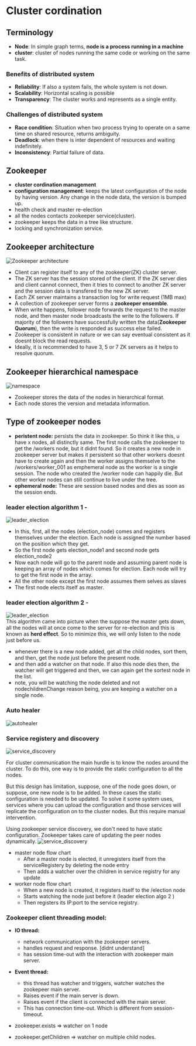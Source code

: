 # Cluster cordination

## Terminology

* **Node**: In simple graph terms, **node is a process running in a machine**
* **cluster**: cluster of nodes running the same code or working on the same task.

### Benefits of distributed system
* **Reliability**: If also a system fails, the whole system is not down.
* **Scalability**: Horizontal scaling is possible
* **Transparency**: The cluster works and represents as a single entity.

### Challenges of distributed system
* **Race condition**: Situation when two process trying to operate on a same time on shared resource, returns ambiguity.
* **Deadlock**: when there is inter dependent of resources and waiting indefinitely.
* **Inconsistency**: Partial failure of data.
## Zookeeper
* **cluster cordination management**
* **configuration management**: keeps the latest configuration of the node by having version. Any change in the node data, the version is bumped up.
* health check and master re-election
* all the nodes contacts zookeeper service(cluster).
* zookeeper keeps the data in a tree like structure.
* locking and synchronization service.

## Zookeeper architecture
![Zookeeper architecture](images/cluster_cordination/zookeeper_architecture.png)  
* Client can register itself to any of the zookeeper(ZK) cluster server.
* The ZK server has the session stored of the client. If the ZK server dies and client cannot connect, then it tries to connect to another ZK server and the session data is transfered to the new ZK server.
* Each ZK server maintains a transaction log for write request (1MB max)
* A collection of zookeeper server forms a **zookeeper ensemble**.
* When write happens, follower node forwards the request to the master node, and then master node broadcasts the write to the followers. If majority of the followers have successfully written the data(**Zookeeper Quorum**), then the write is responded as success else failed.
* Zookeeper is consistent in nature or we can say eventual consistent as it doesnt block the read requests.
* Ideally, it is recommended to have 3, 5 or 7 ZK servers as it helps to resolve quorum.

## Zookeeper hierarchical namespace
![namespace](images/cluster_cordination/namespace.png)
* Zookeeper stores the data of the nodes in hierarchical format.
* Each node stores the version and metadata information.

## Type of zookeeper nodes
* **peristent node:** persists the data in zookeeper. So think it like this, u have x nodes, all distinctly same. The first node calls the zookeeper to get the /workers node, but it didnt found. So it creates a new node in zookeeper server but makes it persistent so that other workers doesnt have to create again and then the worker assigns themselve to the /workers/worker_001 as emphemeral node as the worker is a single session. The node who created the /worker node can happily die. But other worker nodes can still continue to live under the tree.
* **ephemeral node:** These are session based nodes and dies as soon as the session ends.

### leader election algorithm 1 -
![leader_election](images/cluster_cordination/leader_election.png)
* In this, first, all the nodes (election_node) comes and registers themselves under the election. Each node is assigned the number based on the position which they get.
* So the first node gets election_node1 and second node gets election_node2
* Now each node will go to the parent node and assuming parent node is keeping an array of nodes which comes for election. Each node will try to get the first node in the array.
* All the other node except the first node assumes them selves as slaves
* The first node elects itself as master.
 
### leader election algorithm 2 -
![leader_election](images/cluster_cordination/leader_election_2.png)  
This algorithm came into picture when the suppose the master gets down, all the nodes will at once come to the server for re-election and this is known as **herd effect**. So to minimize this, we will only listen to the node just before us.
* whenever there is a new node added, get all the child nodes, sort them, and then, get the node just before the present node.
* and then add a watcher on that node. If also this node dies then, the watcher will get triggered and then, we can again get the sortest node in the list.
* note, you will be watching the node deleted and not nodechildrenChange reason being, you are keeping a watcher on a single node.

### Auto healer
![autohealer](images/cluster_cordination/autohealer.png) 

### Service registery and discovery
![service_discovery](images/cluster_cordination/servers_communication.png) 

For cluster communication the main hurdle is to know the nodes around the cluster. To do this, one way is to provide the static configuration to all the nodes. 

But this design has limitation, suppose, one of the node goes down, or suppose, one new node is to be added. In these cases the static configuration is needed to be updated. To solve it some system uses, services where you can upload the configuration and those services will replicate the configuration on to the cluster nodes. But this require manual intervention. 

Using zookeeper service discovery, we don't need to have static configuration. Zookeeper takes care of updating the peer nodes dynamically.
![service_discovery](images/cluster_cordination/service_discovery.png)  
* master node flow chart
  * After a master node is elected, it unregisters itself from the serviceRegistery by deleting the node entry
  * Then adds a watcher over the children in service registry for any update
* worker node flow chart
  * When a new node is created, it registers itself to the /election node
  * Starts watching the node just before it (leader election algo 2 )
  * Then registers its IP:port to the service registry.

### Zookeeper client threading model:
* **IO thread:**
  * network communication with the zookeeper servers.
  * handles request and response. [didnt understand]
  * has session time-out with the interaction with zookeeper main server.
* **Event thread:**
  * this thread has watcher and triggers, watcher watches the zookepeer main server.
  * Raises event if the main server is down.
  * Raises event if the client is connected with the main server.
  * This has connection time-out. Which is different from session-timeout.

* zookeeper.exists => watcher on 1 node
* zookeeper.getChildren => watcher on multiple child nodes.